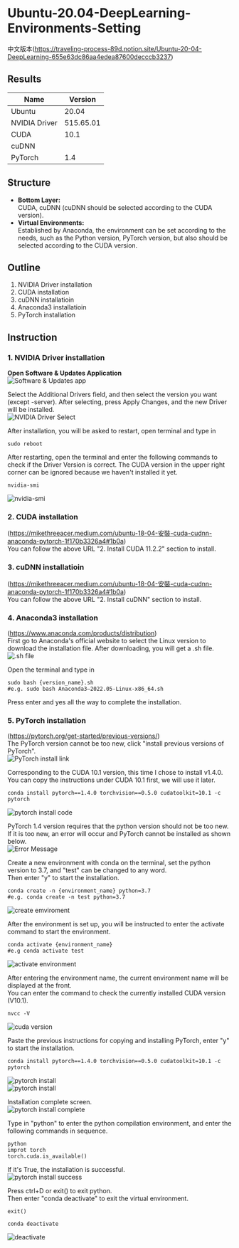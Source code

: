 # Ubuntu-20.04-DeepLearning-Environments-Setting
中文版本(https://traveling-process-89d.notion.site/Ubuntu-20-04-DeepLearning-655e63dc86aa4edea87600decccb3237)

## Results
| Name | Version |
|---|---|
| Ubuntu | 20.04 |
| NVIDIA Driver | 515.65.01 |
| CUDA | 10.1 |
| cuDNN |   |
| PyTorch | 1.4 |

## Structure
- **Bottom Layer:**  
CUDA, cuDNN (cuDNN should be selected according to the CUDA version).   
- **Virtual Environments:**  
Established by Anaconda, the environment can be set according to the needs, such as the Python version, PyTorch version, but also should be selected according to the CUDA version.   

## Outline
1. NVIDIA Driver installation
2. CUDA installation
3. cuDNN installatioin
4. Anaconda3 installatioin
5. PyTorch installation

## Instruction
### 1. NVIDIA Driver installation

**Open Software & Updates Application**  
![Software & Updates app](https://s3.us-west-2.amazonaws.com/secure.notion-static.com/abc13826-15c9-42a2-b0e0-409e4bb9d595/Untitled.png?X-Amz-Algorithm=AWS4-HMAC-SHA256&X-Amz-Content-Sha256=UNSIGNED-PAYLOAD&X-Amz-Credential=AKIAT73L2G45EIPT3X45%2F20220827%2Fus-west-2%2Fs3%2Faws4_request&X-Amz-Date=20220827T153401Z&X-Amz-Expires=86400&X-Amz-Signature=9d555d81011329dfa274d29379490af2aad1566cfcf23886093672ce6001730f&X-Amz-SignedHeaders=host&response-content-disposition=filename%20%3D%22Untitled.png%22&x-id=GetObject)  

Select the Additional Drivers field, and then select the version you want (except -server). After selecting, press Apply Changes, and the new Driver will be installed.  
![NVIDIA Driver Select](https://s3.us-west-2.amazonaws.com/secure.notion-static.com/e782704f-cd4f-474d-9d8d-a67c526105d1/Untitled.png?X-Amz-Algorithm=AWS4-HMAC-SHA256&X-Amz-Content-Sha256=UNSIGNED-PAYLOAD&X-Amz-Credential=AKIAT73L2G45EIPT3X45%2F20220827%2Fus-west-2%2Fs3%2Faws4_request&X-Amz-Date=20220827T153231Z&X-Amz-Expires=86400&X-Amz-Signature=b91afa0a2a155b89c82913921ed82a9d3f0925597e20658f055c581870c261c0&X-Amz-SignedHeaders=host&response-content-disposition=filename%20%3D%22Untitled.png%22&x-id=GetObject)  

After installation, you will be asked to restart, open terminal and type in  
```
sudo reboot
```

After restarting, open the terminal and enter the following commands to check if the Driver Version is correct. The CUDA version in the upper right corner can be ignored because we haven't installed it yet.  
```
nvidia-smi
```
![nvidia-smi](https://s3.us-west-2.amazonaws.com/secure.notion-static.com/1b45c64d-a0ae-4a24-bd72-2b89eb85842f/Untitled.png?X-Amz-Algorithm=AWS4-HMAC-SHA256&X-Amz-Content-Sha256=UNSIGNED-PAYLOAD&X-Amz-Credential=AKIAT73L2G45EIPT3X45%2F20220827%2Fus-west-2%2Fs3%2Faws4_request&X-Amz-Date=20220827T155040Z&X-Amz-Expires=86400&X-Amz-Signature=2ef94e39a9467342b524461f2d127f6929b1ec4838488ef9656fa5e95d67110d&X-Amz-SignedHeaders=host&response-content-disposition=filename%20%3D%22Untitled.png%22&x-id=GetObject)

### 2. CUDA installation 
(https://mikethreeacer.medium.com/ubuntu-18-04-安裝-cuda-cudnn-anaconda-pytorch-1f170b3326a4#1b0a)  
You can follow the above URL "2. Install CUDA 11.2.2" section to install.   

### 3. cuDNN installatioin 
(https://mikethreeacer.medium.com/ubuntu-18-04-安裝-cuda-cudnn-anaconda-pytorch-1f170b3326a4#1b0a)  
You can follow the above URL "2. Install cuDNN" section to install.   


### 4. Anaconda3 installation 
(https://www.anaconda.com/products/distribution)  
First go to Anaconda's official website to select the Linux version to download the installation file. After downloading, you will get a .sh file.   
![.sh file](https://s3.us-west-2.amazonaws.com/secure.notion-static.com/17ae7e22-268d-4044-be14-900f7d1a3337/Untitled.png?X-Amz-Algorithm=AWS4-HMAC-SHA256&X-Amz-Content-Sha256=UNSIGNED-PAYLOAD&X-Amz-Credential=AKIAT73L2G45EIPT3X45%2F20220827%2Fus-west-2%2Fs3%2Faws4_request&X-Amz-Date=20220827T160339Z&X-Amz-Expires=86400&X-Amz-Signature=1ad2533f6da8ea849da85561f136e0097e9961d22d5b1a9c1e2bfd6bc85bf932&X-Amz-SignedHeaders=host&response-content-disposition=filename%20%3D%22Untitled.png%22&x-id=GetObject)   

Open the terminal and type in
```
sudo bash {version_name}.sh
#e.g. sudo bash Anaconda3–2022.05-Linux-x86_64.sh
```
Press enter and yes all the way to complete the installation.   


### 5. PyTorch installation
(https://pytorch.org/get-started/previous-versions/)    
The PyTorch version cannot be too new, click "install previous versions of PyTorch".   
![PyTorch install link](https://s3.us-west-2.amazonaws.com/secure.notion-static.com/8d402422-199c-409f-92c8-acf50d3d134e/Untitled.png?X-Amz-Algorithm=AWS4-HMAC-SHA256&X-Amz-Content-Sha256=UNSIGNED-PAYLOAD&X-Amz-Credential=AKIAT73L2G45EIPT3X45%2F20220827%2Fus-west-2%2Fs3%2Faws4_request&X-Amz-Date=20220827T161601Z&X-Amz-Expires=86400&X-Amz-Signature=f58dbc24dcf41919a3e56ba630e77601e8471f83d2192c5afd5bb05ffb15d640&X-Amz-SignedHeaders=host&response-content-disposition=filename%20%3D%22Untitled.png%22&x-id=GetObject)   

Corresponding to the CUDA 10.1 version, this time I chose to install v1.4.0. You can copy the instructions under CUDA 10.1 first, we will use it later.   
```
conda install pytorch==1.4.0 torchvision==0.5.0 cudatoolkit=10.1 -c pytorch
```
![pytorch install code](https://s3.us-west-2.amazonaws.com/secure.notion-static.com/975790e3-9f64-47f2-9c38-f5dbc114c613/Untitled.png?X-Amz-Algorithm=AWS4-HMAC-SHA256&X-Amz-Content-Sha256=UNSIGNED-PAYLOAD&X-Amz-Credential=AKIAT73L2G45EIPT3X45%2F20220827%2Fus-west-2%2Fs3%2Faws4_request&X-Amz-Date=20220827T161803Z&X-Amz-Expires=86400&X-Amz-Signature=1cd98bad97b00a229fd400d3be142a1d0831f0ad9a84eaa10f23d76853f06e17&X-Amz-SignedHeaders=host&response-content-disposition=filename%20%3D%22Untitled.png%22&x-id=GetObject)   


PyTorch 1.4 version requires that the python version should not be too new. If it is too new, an error will occur and PyTorch cannot be installed as shown below.  
![Error Message](https://s3.us-west-2.amazonaws.com/secure.notion-static.com/7d589ec1-4ab9-4e37-81f2-247058668c40/Untitled.png?X-Amz-Algorithm=AWS4-HMAC-SHA256&X-Amz-Content-Sha256=UNSIGNED-PAYLOAD&X-Amz-Credential=AKIAT73L2G45EIPT3X45%2F20220827%2Fus-west-2%2Fs3%2Faws4_request&X-Amz-Date=20220827T161952Z&X-Amz-Expires=86400&X-Amz-Signature=a6b7417139c55843b21edd791ebb3f0026c8d3bdd08605f98050859dbf9d8cda&X-Amz-SignedHeaders=host&response-content-disposition=filename%20%3D%22Untitled.png%22&x-id=GetObject)   

Create a new environment with conda on the terminal, set the python version to 3.7, and "test" can be changed to any word.   
Then enter "y" to start the installation.   
```
conda create -n {environment_name} python=3.7
#e.g. conda create -n test python=3.7
```
![create emviroment](https://s3.us-west-2.amazonaws.com/secure.notion-static.com/088a3725-9e3c-4330-8d30-c04ee16b8296/Untitled.png?X-Amz-Algorithm=AWS4-HMAC-SHA256&X-Amz-Content-Sha256=UNSIGNED-PAYLOAD&X-Amz-Credential=AKIAT73L2G45EIPT3X45%2F20220827%2Fus-west-2%2Fs3%2Faws4_request&X-Amz-Date=20220827T162316Z&X-Amz-Expires=86400&X-Amz-Signature=4b6c933b1f9c5ab867ea67d753a3e03e6aea3213932ebdbc6a7b840037ec960b&X-Amz-SignedHeaders=host&response-content-disposition=filename%20%3D%22Untitled.png%22&x-id=GetObject)   

After the environment is set up, you will be instructed to enter the activate command to start the environment.   
```
conda activate {environment_name}
#e.g conda activate test
```
![activate environment](https://s3.us-west-2.amazonaws.com/secure.notion-static.com/ff891a85-fb5a-4a7f-807f-c32d8baaf7e9/Untitled.png?X-Amz-Algorithm=AWS4-HMAC-SHA256&X-Amz-Content-Sha256=UNSIGNED-PAYLOAD&X-Amz-Credential=AKIAT73L2G45EIPT3X45%2F20220827%2Fus-west-2%2Fs3%2Faws4_request&X-Amz-Date=20220827T162706Z&X-Amz-Expires=86400&X-Amz-Signature=974cfba13200e6b5b7945f84dd0d025c24179f2be3db9d07a9f3571fe6bb5c0a&X-Amz-SignedHeaders=host&response-content-disposition=filename%20%3D%22Untitled.png%22&x-id=GetObject)   


After entering the environment name, the current environment name will be displayed at the front.   
You can enter the command to check the currently installed CUDA version (V10.1).   
 ```
 nvcc -V
```
![cuda version](https://s3.us-west-2.amazonaws.com/secure.notion-static.com/6ad659e0-3a5b-40cb-be26-f2c198285eda/Untitled.png?X-Amz-Algorithm=AWS4-HMAC-SHA256&X-Amz-Content-Sha256=UNSIGNED-PAYLOAD&X-Amz-Credential=AKIAT73L2G45EIPT3X45%2F20220827%2Fus-west-2%2Fs3%2Faws4_request&X-Amz-Date=20220827T162929Z&X-Amz-Expires=86400&X-Amz-Signature=12df68edc92f973fc9ee4949d5ed2ab381deea08ce0758ed7e7b86082f839282&X-Amz-SignedHeaders=host&response-content-disposition=filename%20%3D%22Untitled.png%22&x-id=GetObject)   


Paste the previous instructions for copying and installing PyTorch, enter "y" to start the installation.   
```
conda install pytorch==1.4.0 torchvision==0.5.0 cudatoolkit=10.1 -c pytorch
```
![pytorch install](https://s3.us-west-2.amazonaws.com/secure.notion-static.com/b93af7eb-5df5-4f81-8410-9db484d9395b/Untitled.png?X-Amz-Algorithm=AWS4-HMAC-SHA256&X-Amz-Content-Sha256=UNSIGNED-PAYLOAD&X-Amz-Credential=AKIAT73L2G45EIPT3X45%2F20220827%2Fus-west-2%2Fs3%2Faws4_request&X-Amz-Date=20220827T163122Z&X-Amz-Expires=86400&X-Amz-Signature=a4ba1568026df4224b9181acc67d4d67816dcbad2a8239abfb38e1ffa0785052&X-Amz-SignedHeaders=host&response-content-disposition=filename%20%3D%22Untitled.png%22&x-id=GetObject)  
![pytorch install](https://s3.us-west-2.amazonaws.com/secure.notion-static.com/4f284149-194b-453d-8234-fc8c1333fb6f/Untitled.png?X-Amz-Algorithm=AWS4-HMAC-SHA256&X-Amz-Content-Sha256=UNSIGNED-PAYLOAD&X-Amz-Credential=AKIAT73L2G45EIPT3X45%2F20220827%2Fus-west-2%2Fs3%2Faws4_request&X-Amz-Date=20220827T163206Z&X-Amz-Expires=86400&X-Amz-Signature=3eaa7de6496949f3973b8f2bfa16cd76c72d5c92c411a46f31c903612364be52&X-Amz-SignedHeaders=host&response-content-disposition=filename%20%3D%22Untitled.png%22&x-id=GetObject)   

Installation complete screen.   
![pytorch install complete](https://s3.us-west-2.amazonaws.com/secure.notion-static.com/1f184d0c-1917-40a7-9bcb-179ea7b343a2/Untitled.png?X-Amz-Algorithm=AWS4-HMAC-SHA256&X-Amz-Content-Sha256=UNSIGNED-PAYLOAD&X-Amz-Credential=AKIAT73L2G45EIPT3X45%2F20220827%2Fus-west-2%2Fs3%2Faws4_request&X-Amz-Date=20220827T163258Z&X-Amz-Expires=86400&X-Amz-Signature=e1798c9c2394b4469ffd47c8580b261e08dcc1c2c1451d5f172471e0199d4132&X-Amz-SignedHeaders=host&response-content-disposition=filename%20%3D%22Untitled.png%22&x-id=GetObject)   

Type in "python" to enter the python compilation environment, and enter the following commands in sequence.   
```
python
improt torch
torch.cuda.is_available()
```

If it's True, the installation is successful.   
![pytorch install success](https://s3.us-west-2.amazonaws.com/secure.notion-static.com/55d240d0-9577-4787-8ffd-24006bfe6105/Untitled.png?X-Amz-Algorithm=AWS4-HMAC-SHA256&X-Amz-Content-Sha256=UNSIGNED-PAYLOAD&X-Amz-Credential=AKIAT73L2G45EIPT3X45%2F20220827%2Fus-west-2%2Fs3%2Faws4_request&X-Amz-Date=20220827T163534Z&X-Amz-Expires=86400&X-Amz-Signature=493facaba89f413f5c6b3d7ca9a6e6222fabe8faea224b0f3327c0c86b75aa92&X-Amz-SignedHeaders=host&response-content-disposition=filename%20%3D%22Untitled.png%22&x-id=GetObject)   

Press ctrl+D or exit() to exit python.  
Then enter "conda deactivate" to exit the virtual environment.  
```
exit()
```
```
conda deactivate
```
![deactivate](https://s3.us-west-2.amazonaws.com/secure.notion-static.com/c59d486a-ee11-4914-88c1-f8cc1f845ddd/Untitled.png?X-Amz-Algorithm=AWS4-HMAC-SHA256&X-Amz-Content-Sha256=UNSIGNED-PAYLOAD&X-Amz-Credential=AKIAT73L2G45EIPT3X45%2F20220827%2Fus-west-2%2Fs3%2Faws4_request&X-Amz-Date=20220827T163729Z&X-Amz-Expires=86400&X-Amz-Signature=4f879e29fb8532a4d193f91b53f45ec25792e037194944b9355a024fcbc97e88&X-Amz-SignedHeaders=host&response-content-disposition=filename%20%3D%22Untitled.png%22&x-id=GetObject)  
